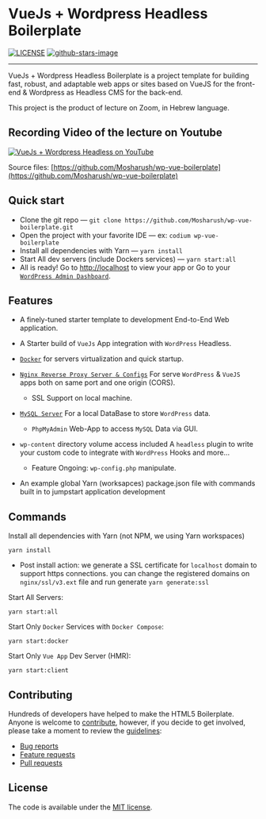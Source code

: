 # VueJs + Wordpress Headless Boilerplate

[![LICENSE](https://img.shields.io/badge/license-MIT-lightgrey.svg)](https://github.com/Mosharush/wp-vue-boilerplate/blob/master/LICENSE.txt)
[![github-stars-image](https://img.shields.io/github/stars/Mosharush/wp-vue-boilerplate.svg?label=github%20stars)](https://github.com/Mosharush/wp-vue-boilerplate)

---

VueJs + Wordpress Headless Boilerplate is a project template for building
fast, robust, and adaptable web apps or sites based on VueJS for the front-end & Wordpress as Headless CMS for the back-end.

This project is the product of lecture on Zoom, in Hebrew language.

## Recording Video of the lecture on Youtube

[![VueJs + Wordpress Headless on YouTube](https://img.youtube.com/vi/0HoCSbbde8I/0.jpg "VueJs + Wordpress Headless on YouTube")](https://www.youtube.com/watch?v=0HoCSbbde8I)

Source files: [https://github.com/Mosharush/wp-vue-boilerplate](https://github.com/Mosharush/wp-vue-boilerplate)

## Quick start

- Clone the git repo — `git clone https://github.com/Mosharush/wp-vue-boilerplate.git`
- Open the project with your favorite IDE — ex: `codium wp-vue-boilerplate`
- Install all dependencies with Yarn — `yarn install`
- Start All dev servers (include Dockers services) — `yarn start:all`
- All is ready! Go to [http://localhost](http://localhost) to view your app or Go to your [`WordPress Admin Dashboard`](http://localhost/wp-admin/).

## Features

- A finely-tuned starter template to development End-to-End Web application.
- A Starter build of `VueJs` App integration with `WordPress` Headless.
- [`Docker`](https://docs.docker.com/get-started/overview/)
  for servers virtualization and quick startup.

- [`Nginx Reverse Proxy Server & Configs`](https://www.nginx.com/resources/glossary/reverse-proxy-server/)
  For serve `WordPress` & `VueJS` apps both on same port and one origin (CORS).
  - SSL Support on local machine.
- [`MySQL Server`](https://dev.mysql.com/doc/refman/8.0/en/what-is-mysql.html)
  For a local DataBase to store `WordPress` data.
  - `PhpMyAdmin` Web-App to access `MySQL` Data via GUI.
- `wp-content` directory volume access included A `headless` plugin to write your custom code to integrate with `WordPress` Hooks and more...
  - Feature Ongoing: `wp-config.php` manipulate.
- An example global Yarn (worksapces) package.json file with commands
  built in to jumpstart application development

## Commands

Install all dependencies with Yarn (not NPM, we using Yarn workspaces)

```
yarn install
```

- Post install action: we generate a SSL certificate for `localhost` domain to support https connections. you can change the registered domains on `nginx/ssl/v3.ext` file and run generate `yarn generate:ssl`

Start All Servers:

```
yarn start:all
```

Start Only `Docker` Services with `Docker Compose`:

```
yarn start:docker
```

Start Only `Vue App` Dev Server (HMR):

```
yarn start:client
```

## Contributing

Hundreds of developers have helped to make the HTML5 Boilerplate. Anyone is
welcome to [contribute](.github/CONTRIBUTING.md), however, if you decide to get
involved, please take a moment to review the [guidelines](.github/CONTRIBUTING.md):

- [Bug reports](.github/CONTRIBUTING.md#bugs)
- [Feature requests](.github/CONTRIBUTING.md#features)
- [Pull requests](.github/CONTRIBUTING.md#pull-requests)

## License

The code is available under the [MIT license](LICENSE.txt).
